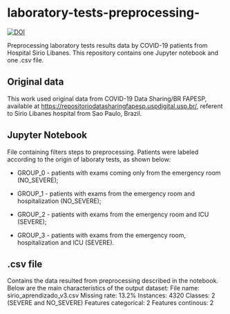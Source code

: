# laboratory-tests-preprocessing-

[![DOI](https://zenodo.org/badge/475143794.svg)](https://zenodo.org/badge/latestdoi/475143794)

Preprocessing laboratory tests results data by COVID-19 patients from Hospital Sirio Libanes. This repository contains one Jupyter notebook and one .csv file.

## Original data
This work used original data from COVID-19 Data Sharing/BR FAPESP, available at https://repositoriodatasharingfapesp.uspdigital.usp.br/, referent to Sirio Libanes hospital from Sao Paulo, Brazil. 

## Jupyter Notebook
File containing filters steps to preprocessing. Patients were labeled according to the origin of laboraty tests, as shown below:

- GROUP_0 - patients with exams coming only from the emergency room (NO_SEVERE);

- GROUP_1 - patients with exams from the emergency room and hospitalization (NO_SEVERE);

- GROUP_2 - patients with exams from the emergency room and ICU (SEVERE);

- GROUP_3 - patients with exams from the emergency room, hospitalization and ICU (SEVERE).

## .csv file
Contains the data resulted from preprocessing described in the notebook. Below are the main characteristics of the output dataset:
File name: sirio_aprendizado_v3.csv
Missing rate: 13.2%
Instances: 4320
Classes: 2 (SEVERE and NO_SEVERE)
Features categorical: 2
Features continous: 2
